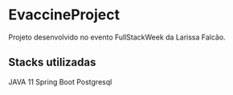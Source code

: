 # EvaccineProject
Projeto desenvolvido no evento FullStackWeek da Larissa Falcão.


## Stacks utilizadas

JAVA 11
Spring Boot
Postgresql

